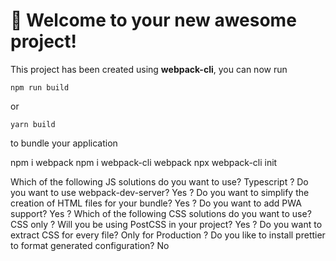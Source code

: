 # 🚀 Welcome to your new awesome project!

This project has been created using **webpack-cli**, you can now run

```
npm run build
```

or

```
yarn build
```

to bundle your application

npm i webpack
npm i webpack-cli webpack
npx webpack-cli init

 Which of the following JS solutions do you want to use? Typescript
? Do you want to use webpack-dev-server? Yes
? Do you want to simplify the creation of HTML files for your bundle? Yes
? Do you want to add PWA support? Yes
? Which of the following CSS solutions do you want to use? CSS only
? Will you be using PostCSS in your project? Yes
? Do you want to extract CSS for every file? Only for Production
? Do you like to install prettier to format generated configuration? No